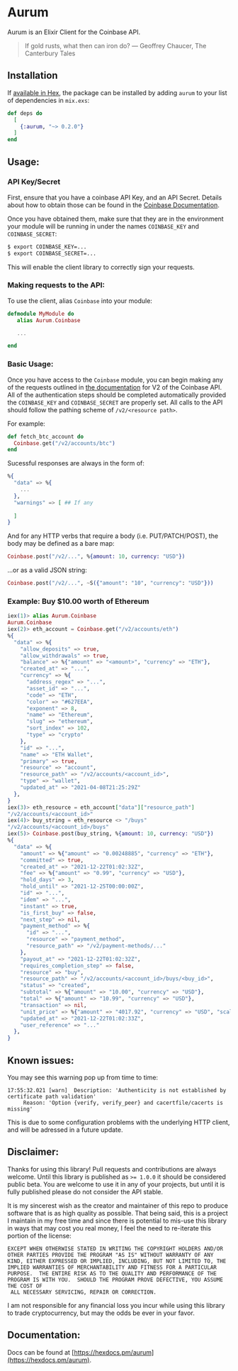 # Aurum

Aurum is an Elixir Client for the Coinbase API.

> If gold rusts, what then can iron do?
> ― Geoffrey Chaucer, The Canterbury Tales 

## Installation

If [available in Hex](https://hex.pm/docs/publish), the package can be installed
by adding `aurum` to your list of dependencies in `mix.exs`:

```elixir
def deps do
  [
    {:aurum, "~> 0.2.0"}
  ]
end
```

## Usage: 

### API Key/Secret
First, ensure that you have a coinbase API Key, and an API Secret. Details about how to obtain those can be found in the [Coinbase Documentation](https://developers.coinbase.com/docs/wallet/api-key-authentication).

Once you have obtained them, make sure that they are in the environment your module will be running in under the names `COINBASE_KEY` and `COINBASE_SECRET`:
```bash
$ export COINBASE_KEY=...
$ export COINBASE_SECRET=...
```

This will enable the client library to correctly sign your requests.

### Making requests to the API:
To use the client, alias `Coinbase` into your module:

```elixir
defmodule MyModule do
   alias Aurum.Coinbase

   ...

end
```

### Basic Usage:
Once you have access to the `Coinbase` module, you can begin making any of the requests outlined in [the documentation](https://developers.coinbase.com/api/v2#introduction) for V2 of the Coinbase API. All of the authentication steps should be completed automatically provided the `COINBASE_KEY` and `COINBASE_SECRET` are properly set. All calls to the API should follow the pathing scheme of `/v2/<resource path>`. 

For example:

```elixir
def fetch_btc_account do
  Coinbase.get("/v2/accounts/btc")
end
```

Sucessful responses are always in the form of:
```elixir
%{
  "data" => %{
    ...
  },
  "warnings" => [ ## If any
    
  ]
}
```

And for any HTTP verbs that require a body (i.e. PUT/PATCH/POST), the body may be defined as a bare map:
```elixir
Coinbase.post("/v2/...", %{amount: 10, currency: "USD"})
```

...or as a valid JSON string:
```elixir
Coinbase.post("/v2/...", ~S({"amount": "10", "currency": "USD"}))
```

### Example: Buy $10.00 worth of Ethereum
```elixir
iex(1)> alias Aurum.Coinbase
Aurum.Coinbase
iex(2)> eth_account = Coinbase.get("/v2/accounts/eth")
%{
  "data" => %{
    "allow_deposits" => true,
    "allow_withdrawals" => true,
    "balance" => %{"amount" => "<amount>", "currency" => "ETH"},
    "created_at" => "...",
    "currency" => %{
      "address_regex" => "...",
      "asset_id" => "...",
      "code" => "ETH",
      "color" => "#627EEA",
      "exponent" => 8,
      "name" => "Ethereum",
      "slug" => "ethereum",
      "sort_index" => 102,
      "type" => "crypto"
    },
    "id" => "...",
    "name" => "ETH Wallet",
    "primary" => true,
    "resource" => "account",
    "resource_path" => "/v2/accounts/<account_id>",
    "type" => "wallet",
    "updated_at" => "2021-04-08T21:25:29Z"
  },
}
iex(3)> eth_resource = eth_account["data"]["resource_path"]
"/v2/accounts/<account_id>"
iex(4)> buy_string = eth_resource <> "/buys"
"/v2/accounts/<account_id>/buys"
iex(5)> Coinbase.post(buy_string, %{amount: 10, currency: "USD"})
%{
  "data" => %{
    "amount" => %{"amount" => "0.00248885", "currency" => "ETH"},
    "committed" => true,
    "created_at" => "2021-12-22T01:02:32Z",
    "fee" => %{"amount" => "0.99", "currency" => "USD"},
    "hold_days" => 3,
    "hold_until" => "2021-12-25T00:00:00Z",
    "id" => "...",
    "idem" => "...",
    "instant" => true,
    "is_first_buy" => false,
    "next_step" => nil,
    "payment_method" => %{
      "id" => "...",
      "resource" => "payment_method",
      "resource_path" => "/v2/payment-methods/..."
    },
    "payout_at" => "2021-12-22T01:02:32Z",
    "requires_completion_step" => false,
    "resource" => "buy",
    "resource_path" => "/v2/accounts/<account_id>/buys/<buy_id>",
    "status" => "created",
    "subtotal" => %{"amount" => "10.00", "currency" => "USD"},
    "total" => %{"amount" => "10.99", "currency" => "USD"},
    "transaction" => nil,
    "unit_price" => %{"amount" => "4017.92", "currency" => "USD", "scale" => 2},
    "updated_at" => "2021-12-22T01:02:33Z",
    "user_reference" => "..."
  },
}
```

## Known issues:
You may see this warning pop up from time to time:
```
17:55:32.021 [warn]  Description: 'Authenticity is not established by certificate path validation'
     Reason: 'Option {verify, verify_peer} and cacertfile/cacerts is missing'
```

This is due to some configuration problems with the underlying HTTP client, and will be adressed in a future update.

## Disclaimer:
Thanks for using this library! Pull requests and contributions are always welcome. Until this library is published as `>= 1.0.0` it should be considered public beta. You are welcome to use it in any of your projects, but until it is fully published please do not consider the API stable.

It is my sincerest wish as the creator and maintainer of this repo to produce software that is as high quality as possible. That being said, this is a project I maintain in my free time and since there is potential to mis-use this library in ways that may cost you real money, I feel the need to re-iterate this portion of the license:

```
EXCEPT WHEN OTHERWISE STATED IN WRITING THE COPYRIGHT HOLDERS AND/OR OTHER PARTIES PROVIDE THE PROGRAM "AS IS" WITHOUT WARRANTY OF ANY KIND, EITHER EXPRESSED OR IMPLIED, INCLUDING, BUT NOT LIMITED TO, THE IMPLIED WARRANTIES OF MERCHANTABILITY AND FITNESS FOR A PARTICULAR PURPOSE.  THE ENTIRE RISK AS TO THE QUALITY AND PERFORMANCE OF THE PROGRAM IS WITH YOU.  SHOULD THE PROGRAM PROVE DEFECTIVE, YOU ASSUME THE COST OF
 ALL NECESSARY SERVICING, REPAIR OR CORRECTION.
```

I am not responsible for any financial loss you incur while using this library to trade cryptocurrency, but may the odds be ever in your favor.

## Documentation:
Docs can be found at [https://hexdocs.pm/aurum](https://hexdocs.pm/aurum).
